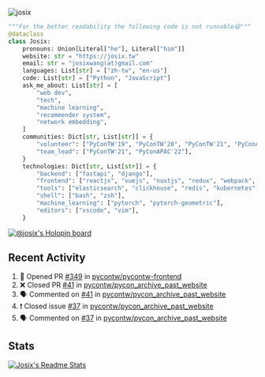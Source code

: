 ![josix](https://komarev.com/ghpvc/?username=josix)
```python
"""For the better readability the following code is not runnable😆"""
@dataclass
class Josix:
    pronouns: Union[Literal["he"], Literal["him"]]
    website: str = "https://josix.tw"
    email: str = "josixwang(at)gmail.com"
    languages: List[str] = ["zh-tw", "en-us"]
    code: List[str] = ["Python", "JavaScript"]
    ask_me_about: List[str] = [
        "web dev",
        "tech",
        "machine learning",
        "recommender system",
        "network embedding",
    ]
    communities: Dict[str, List[str]] = {
        "volunteer": ["PyConTW'19", "PyConTW'20", "PyConTW'21", "PyConAPAC'22"],
        "team_lead": ["PyConTW'21", "PyConAPAC'22"],
    }
    technologies: Dict[str, List[str]] = {
        "backend": ["fastapi", "django"],
        "frontend": ["reactjs", "vuejs", "nuxtjs", "redux", "webpack", "tailwindcss"],
        "tools": ["elasticsearch", "clickhouse", "redis", "kubernetes", "docker"],
        "shell": ["bash", "zsh"],
        "machine_learning": ["pytorch", "pytorch-geometric"],
        "editors": ["vscode", "vim"],
    }
```
[![@josix's Holopin board](https://holopin.io/api/user/board?user=josix)](https://holopin.io/@josix)

## Recent Activity
<!--START_SECTION:activity-->
1. 💪 Opened PR [#349](https://github.com/pycontw/pycontw-frontend/pull/349) in [pycontw/pycontw-frontend](https://github.com/pycontw/pycontw-frontend)
2. ❌ Closed PR [#41](https://github.com/pycontw/pycon_archive_past_website/pull/41) in [pycontw/pycon_archive_past_website](https://github.com/pycontw/pycon_archive_past_website)
3. 🗣 Commented on [#41](https://github.com/pycontw/pycon_archive_past_website/issues/41) in [pycontw/pycon_archive_past_website](https://github.com/pycontw/pycon_archive_past_website)
4. ❗️ Closed issue [#37](https://github.com/pycontw/pycon_archive_past_website/issues/37) in [pycontw/pycon_archive_past_website](https://github.com/pycontw/pycon_archive_past_website)
5. 🗣 Commented on [#37](https://github.com/pycontw/pycon_archive_past_website/issues/37) in [pycontw/pycon_archive_past_website](https://github.com/pycontw/pycon_archive_past_website)
<!--END_SECTION:activity-->



## Stats
[![Josix's Readme Stats](https://github-readme-stats.vercel.app/api?username=josix&show_icons=true&theme=default&count_private=true&card_width=400)](https://github.com/anuraghazra/github-readme-stats)
